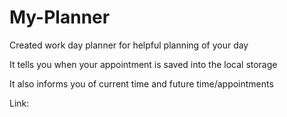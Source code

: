 # My-Planner

Created work day planner for helpful planning of your day

It tells you when your appointment is saved into the local storage

It also informs you of current time and future time/appointments

Link: